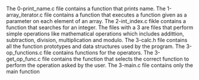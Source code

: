The 0-print_name.c file contains a function that prints name.
The 1-array_iterator.c file contains a function that executes a function given as a parameter on each element of an array.
The 2-int_index.c fikle contains a function that searches for an integer.
The files with a 3 are files that perform simple operations like mathematical operations which includes addittion, subtraction, division, multiplication and modulo.
The 3-calc.h file contains all the function prototypes and data structures used by the program.
The 3-op_functions.c file contains functions for the operators.
The 3-get_op_func.c file contains the function that selects the correct function to perform the operation asked by the user.
The 3-main.c file contains only the main function
